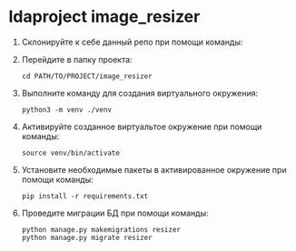 # Idaproject image_resizer

1. Склонируйте к себе данный репо при помощи команды:

1. Перейдите в папку проекта:

    ```code
    cd PATH/TO/PROJECT/image_resizer
    ```

1. Выполните команду для создания виртуального окружения:

    ```code
    python3 -m venv ./venv
    ```

1. Активируйте созданное виртуальтое окружение при помощи команды:

    ```code
    source venv/bin/activate
    ```

1. Установите необходимые пакеты в активированное окружение при помощи команды:

    ```code
    pip install -r requirements.txt
    ```

1. Проведите миграции БД при помощи команды:

    ```code
    python manage.py makemigrations resizer
    python manage.py migrate resizer
    ```
